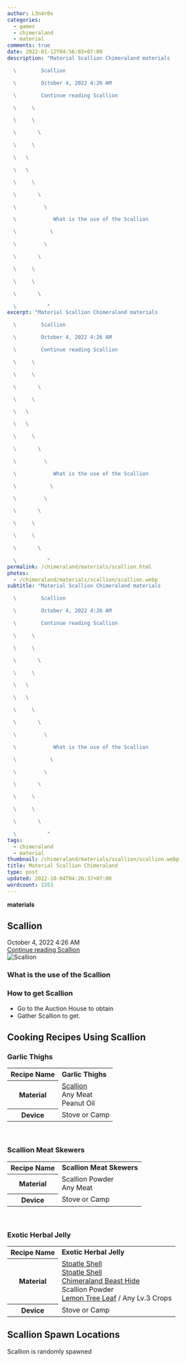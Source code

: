 ```yaml
---
author: L3n4r0x
categories:
  - games
  - chimeraland
  - material
comments: true
date: 2022-01-12T04:56:03+07:00
description: "Material Scallion Chimeraland materials

  \        Scallion

  \        October 4, 2022 4:26 AM

  \        Continue reading Scallion

  \     \ 

  \     \ 

  \       \ 

  \     \ 

  \   \ 

  \   \ 

  \     \ 

  \       \ 

  \         \ 

  \            What is the use of the Scallion

  \           \ 

  \         \ 

  \       \ 

  \     \ 

  \     \ 

  \       \ 

  \          "
excerpt: "Material Scallion Chimeraland materials

  \        Scallion

  \        October 4, 2022 4:26 AM

  \        Continue reading Scallion

  \     \ 

  \     \ 

  \       \ 

  \     \ 

  \   \ 

  \   \ 

  \     \ 

  \       \ 

  \         \ 

  \            What is the use of the Scallion

  \           \ 

  \         \ 

  \       \ 

  \     \ 

  \     \ 

  \       \ 

  \          "
permalink: /chimeraland/materials/scallion.html
photos:
  - /chimeraland/materials/scallion/scallion.webp
subtitle: "Material Scallion Chimeraland materials

  \        Scallion

  \        October 4, 2022 4:26 AM

  \        Continue reading Scallion

  \     \ 

  \     \ 

  \       \ 

  \     \ 

  \   \ 

  \   \ 

  \     \ 

  \       \ 

  \         \ 

  \            What is the use of the Scallion

  \           \ 

  \         \ 

  \       \ 

  \     \ 

  \     \ 

  \       \ 

  \          "
tags:
  - chimeraland
  - material
thumbnail: /chimeraland/materials/scallion/scallion.webp
title: Material Scallion Chimeraland
type: post
updated: 2022-10-04T04:26:37+07:00
wordcount: 1553
---
```


<link
  rel="stylesheet"
  href="https://rawcdn.githack.com/dimaslanjaka/Web-Manajemen/870a349/css/bootstrap-5-3-0-alpha3-wrapper.css"
/>
<section id="bootstrap-wrapper">
  <div data-bs-theme="dark">
    <div
      class="row g-0 border rounded overflow-hidden flex-md-row mb-4 shadow-sm position-relative bg-dark text-light"
    >
      <div class="col p-4 d-flex flex-column position-static">
        <strong class="d-inline-block mb-2 text-success">materials</strong>
        <h2 class="mb-0">Scallion</h2>
        <div class="mb-1 text-muted">October 4, 2022 4:26 AM</div>
        <a
          href="/chimeraland/materials/scallion.html"
          class="stretched-link d-none text-primary"
          >Continue reading Scallion</a
        >
      </div>
      <div class="col-auto d-none d-md-block d-lg-block">
        <img
          src="https://www.webmanajemen.com/chimeraland/materials/scallion/scallion.webp"
          alt="Scallion"
        />
      </div>
    </div>
    <div class="row">
      <div class="col-lg-6 col-12 mb-2">
        <div class="card">
          <div class="card-body">
            <h3 class="card-title">What is the use of the Scallion</h3>
            <div class="card-text"><ul></ul></div>
          </div>
        </div>
      </div>
      <div class="col-lg-6 col-12 mb-2">
        <div class="card">
          <div class="card-body">
            <h3 class="card-title">How to get Scallion</h3>
            <div class="card-text">
              <ul>
                <li>Go to the Auction House to obtain</li>
                <li>Gather Scallion to get.</li>
              </ul>
            </div>
          </div>
        </div>
      </div>
      <div class="col-12 mb-2">
        <h2 id="cookable">Cooking Recipes Using Scallion</h2>
        <div id="recipe-garlic-thighs">
          <h3 id="item-garlic-thighs">Garlic Thighs</h3>
          <div class="mb-2">
            <table class="table">
              <tr>
                <th>Recipe Name</th>
                <td><b>Garlic Thighs</b></td>
              </tr>
              <tr>
                <th>Material</th>
                <td>
                  <a
                    class="text-decoration-none text-primary"
                    href="/chimeraland/materials/scallion.html"
                    >Scallion</a
                  ><br />Any Meat<br />Peanut Oil
                </td>
              </tr>
              <tr>
                <th>Device</th>
                <td>Stove or Camp</td>
              </tr>
            </table>
          </div>
        </div>
        <br />
        <div id="recipe-scallion-meat-skewers">
          <h3 id="item-scallion-meat-skewers">Scallion Meat Skewers</h3>
          <div class="mb-2">
            <table class="table">
              <tr>
                <th>Recipe Name</th>
                <td><b>Scallion Meat Skewers</b></td>
              </tr>
              <tr>
                <th>Material</th>
                <td>Scallion Powder<br />Any Meat</td>
              </tr>
              <tr>
                <th>Device</th>
                <td>Stove or Camp</td>
              </tr>
            </table>
          </div>
        </div>
        <br />
        <div id="recipe-exotic-herbal-jelly">
          <h3 id="item-exotic-herbal-jelly">Exotic Herbal Jelly</h3>
          <div class="mb-2">
            <table class="table">
              <tr>
                <th>Recipe Name</th>
                <td><b>Exotic Herbal Jelly</b></td>
              </tr>
              <tr>
                <th>Material</th>
                <td>
                  <a
                    class="text-decoration-none text-primary"
                    href="/chimeraland/materials/stoatle-shell.html"
                    >Stoatle Shell</a
                  ><br /><a
                    class="text-decoration-none text-primary"
                    href="/chimeraland/materials/stoatle-shell.html"
                    >Stoatle Shell</a
                  ><br /><a
                    class="text-decoration-none text-primary"
                    href="/chimeraland/materials/chimeraland-beast-hide.html"
                    >Chimeraland Beast Hide</a
                  ><br />Scallion Powder<br /><a
                    class="text-decoration-none text-primary"
                    href="/chimeraland/materials/lemon-tree-leaf.html"
                    >Lemon Tree Leaf</a
                  ><span> / </span>Any Lv.3 Crops
                </td>
              </tr>
              <tr>
                <th>Device</th>
                <td>Stove or Camp</td>
              </tr>
            </table>
          </div>
        </div>
      </div>
      <div class="col-12 mb-2">
        <h2>Scallion Spawn Locations</h2>
        <p>Scallion is randomly spawned</p>
      </div>
    </div>
  </div>
</section>
